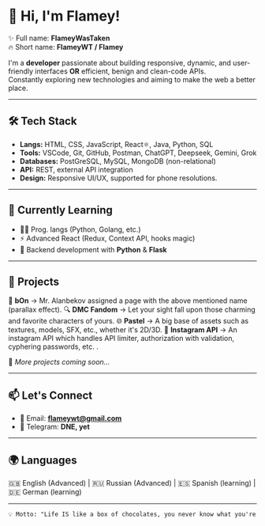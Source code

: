 <!-- ## Hi there 👋 -->

<!--
**FlameyWasTaken/flameywastaken** is a ✨ _special_ ✨ repository because its `README.md` (this file) appears on your GitHub profile.

Here are some ideas to get you started:

- 🔭 I’m currently working on ...
- 🌱 I’m currently learning ...
- 👯 I’m looking to collaborate on ...
- 🤔 I’m looking for help with ...
- 💬 Ask me about ...
- 📫 How to reach me: ...
- 😄 Pronouns: ...
- ⚡ Fun fact: ...
-->

# 🌟 Hi, I'm Flamey!  

✨ Full name: **FlameyWasTaken**  
🔥 Short name: **FlameyWT / Flamey**  

I'm a **developer** passionate about building responsive, dynamic, and user-friendly interfaces **OR** efficient, benign and clean-code APIs.  
Constantly exploring new technologies and aiming to make the web a better place.  

---

## 🛠 Tech Stack  
- **Langs:** HTML, CSS, JavaScript, React⚛️, Java, Python, SQL  
- **Tools:** VSCode, Git, GitHub, Postman, ChatGPT, Deepseek, Gemini, Grok   
- **Databases:** PostGreSQL, MySQL, MongoDB (non-relational)  
- **API:** REST, external API integration  
- **Design:** Responsive UI/UX, supported for phone resolutions.  

---

## 🌱 Currently Learning  
- 🧑‍💻 Prog. langs (Python, Golang, etc.)  
- ⚡ Advanced React (Redux, Context API, hooks magic)  
- 🐍 Backend development with **Python** & **Flask**  

---

## 💼 Projects  
🍗 **bOn** → Mr. Alanbekov assigned a page with the above mentioned name (parallax effect).
🔍 **DMC Fandom** → Let your sight fall upon those charming and favorite characters of yours.
🌐 **Pastel** → A big base of assets such as textures, models, SFX, etc., whether it's 2D/3D.
📱 **Instagram API** → An instagram API which handles API limiter, authorization with validation, cyphering passwords, etc. .

📌 *More projects coming soon…*  

---

## 📫 Let's Connect  
- 📧 Email: **flameywt@gmail.com**  
- 💬 Telegram: **DNE, yet**  

---

## 🌍 Languages  
🇬🇧 English (Advanced) | 🇷🇺 Russian (Advanced) | 🇪🇸 Spanish (learning) | 🇩🇪 German (learning)  

---

```markdown
💡 Motto: "Life IS like a box of chocolates, you never know what you're gonna get"
